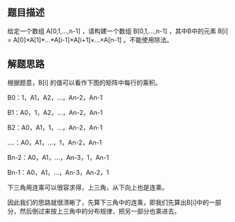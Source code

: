 ## 题目描述
给定一个数组 A[0,1,...,n-1] ，请构建一个数组 B[0,1,...,n-1] ，其中B中的元素 B[i] = A[0]×A[1]*...*A[i-1]×A[i+1]×...×A[n-1] 。不能使用除法。

## 解题思路
根据题意，B[i] 的值可以看作下图的矩阵中每行的乘积。

B0：1，A1，A2，...，An-2，An-1

B1：A0，1，A2，...，An-2，An-1

B2：A0，A1，1，...，An-2，An-1

....：A0，A1，...，1，An-2，An-1

Bn-2：A0，A1，...，An-3，1，An-1

Bn-1：A0，A1，...，An-3，An-2，1

下三角用连乘可以很容求得，上三角，从下向上也是连乘。

因此我们的思路就很清晰了，先算下三角中的连乘，即我们先算出B[i]中的一部分，然后倒过来按上三角中的分布规律，把另一部分也乘进去。
